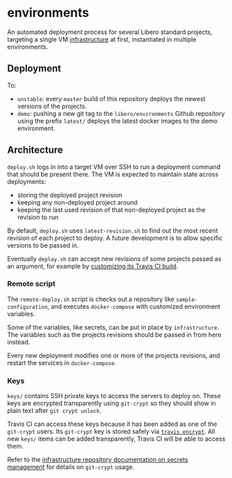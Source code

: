 # environments

An automated deployment process for several Libero standard projects, targeting a single VM [infrastructure](https://github.com/libero/infrastructure) at first, instantiated in multiple environments.

## Deployment

To:

- `unstable`: every `master` build of this repository deploys the newest versions of the projects.
- `demo`: pushing a new git tag to the `libero/environments` Github repository using the prefix `latest/` deploys the latest docker images to the demo environment.

## Architecture

`deploy.sh` logs in into a target VM over SSH to run a deployment command that should be present there. The VM is expected to maintain state across deployments:

- storing the deployed project revision
- keeping any non-deployed project around
- keeping the last used revision of that non-deployed project as the revision to run

By default, `deploy.sh` uses `latest-revision.sh` to find out the most recent revision of each project to deploy. A future development is to allow specific versions to be passed in.

Eventually `deploy.sh` can accept new revisions of some projects passed as an argument, for example by [customizing its Travis CI build](https://docs.travis-ci.com/user/triggering-builds/#customizing-the-build-configuration).

### Remote script

The `remote-deploy.sh` script is checks out a repository like `sample-configuration`, and executes `docker-compose` with customized environment variables.

Some of the variables, like secrets, can be put in place by `infrastructure`. The variables such as the projects revisions should be passed in from here instead.

Every new deployment modifies one or more of the projects revisions, and restart the services in `docker-compose`.

### Keys

`keys/` contains SSH private keys to access the servers to deploy on. These keys are encrypted transparently using `git-crypt` so they should show in plain text after `git crypt unlock`.

Travis CI can access these keys because it has been added as one of the `git-crypt` users. Its `git-crypt` key is stored safely via [`travis encrypt`](https://docs.travis-ci.com/user/encrypting-files/). All new `keys/` items can be added transparently, Travis CI will be able to access them.

Refer to the [infrastructure repository documentation on secrets management](https://github.com/libero/infrastructure#secrets-management) for details on `git-crypt` usage.
